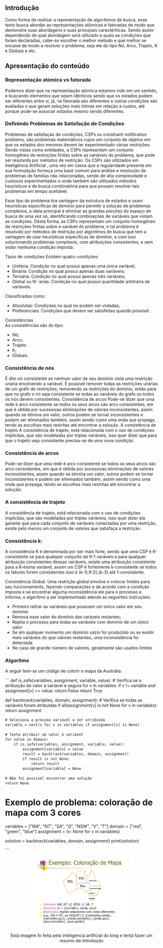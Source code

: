 ## Introdução

Como forma de realizar a representação de algorítimos de busca, esse texto busca abordar as representações atômicas e fatoradas de modo que demonstre suas abordagens e suas principais caractériticas. Sendo assim dependendo de qual abordagem será utilizado e quais as condições que foram declaradas, cabe-se escolher o melhor método e que melhor se encaixe de modo a resolver o problema, seja ele do tipo Nó, Arco, Trajeto, K e Globais e etc.


## Apresentação do conteúdo 

###	Representação atómica vs fatorada

Podemos dizer que na representação atómica estamos indo em um sentido, e buscando elementos que sejam idênticos sendo que os estados podem ser diferentes entre si,  já, na fatorada são diferentes e outras condições são avaliadas o que geram soluções mais ótimas em relação a  custos, até porque pode-se associar estados mesmo sendo diferentes.

### Definindo Problemas de Satisfação de Condições

Problemas de satisfação de condições, CSPs ou constraint notification problems,  são problemas matemáticos cujoo um conjunto de objetos em que os estados dos mesmos devem ter experimentado várias restrições. Sendo vistas como entidades, a CSPs representam  um conjunto homogêneo de restrições finitas sobre as variáveis do problema, que pode ser resolvida por métodos de restrição. Os CSPs são utilizados em Inteligência Artificial , uma vez em casos que a regularidade presente em sua formulação forneça uma base comum para análise e resolução de problemas de famílias não relacionadas, sendo de alta complexidade e custosos experimentados e onde também são utilizados métodos heurísticos e de busca combinatória para que possam resolver tais problemas em tempo aceitável. 

Esse tipo de problema tira vantagem da estrutura de estados e usam heurísticas específicas de domínio para permitir a solução de problemas complexos,  a ideia principal é eliminar as grandes porções do espaço de busca de uma vez só, identificando combinações de variáveis que violam as condições. Desta forma, as CSPs representam  um conjunto homogêneo de restrições finitas sobre a variável do problema, e tal problema é resolvido por métodos de restrição  por algoritmos de busca que tem a vantagem de usar heurísticas específicas de domínio, e com isso solucionando problemas complexos, com atribuições consistentes, e sem violar nenhuma condição imposta.

Tipos de condições
 Existem quatro condições: 

* Unitária: Condição no qual possui apenas uma única variável; 
* Binária: Condição no qual possui apenas duas variáveis; 
* Ternária: Condição no qual possui apenas três variáveis; 
* Global ou N-´arias: Condição no qual possui quantidade arbitrária de variáveis. 

 Classificadas como:
 
* Absolutas: Condições no qual no podem ser violadas; 
* Preferenciais: Condições que devem ser satisfeitas quando possível. 

Consistências  
As consistências são do tipo:
*	Nó; 
*	Arco; 
*	Trajeto 
*	K; 
*	Globais. 

### Consistência de nós

É dito nó consistente se nenhum valor de seu domínio viola uma restrição unária envolvendo a variável. É possível remover todas as restrições unárias de um grafo de restrições, removendo as restrições do domínio, então para que no grafo o nó seja consistente se todas as variáveis do grafo ou todos os nós devem consistentes.
Consistência de arcos
Pode-se dizer que uma rede é arco consistente se todos os seus arcos são arco consistentes, em que é obtida por sucessivas eliminações de valores inconsistentes, assim quando se elimina um valor, outros podem se tornar inconsistentes e podem ser eliminados também, assim sendo como uma onda que propaga, tendo as escolhas mais restritas até encontrar a solução.
A consistência de trajeto
A consistência de trajeto, está relacionada com o uso de condições implícitas, que são modeladas por triplas variáveis, isso quer dizer que para que o trajeto seja consistente precisa-se de uma nova condição.


### Consistência de arcos

Pode-se dizer que uma rede é arco consistente se todos os seus arcos são arco consistentes, em que é obtida por sucessivas eliminações de valores inconsistentes, assim quando se elimina um valor, outros podem se tornar inconsistentes e podem ser eliminados também, assim sendo como uma onda que propaga, tendo as escolhas mais restritas até encontrar a solução.

### A consistência de trajeto
A consistência de trajeto, está relacionada com o uso de condições implícitas, que são modeladas por triplas variáveis, isso quer dizer ela garante que para cada conjunto de variáveis conectadas por uma restrição, existe pelo menos um conjunto de valores que satisfaça a restrição.


### Consistência k:
A consistência K é denominada por ser mais forte, sendo que uma CSP é K-consistente se para qualquer conjunto de K-1 varáveis e para qualquer atribuição consistentes dessas variáveis, existe uma atribuição consistente para a K-ésima variável, assim um CSP é fortemente k-consistente se todos os fatores forem consistentes isso é (k-1),K-2),(k-3)  até 1-consistente.

Consistência Global:
Uma restrição global envolve e colocar limites para seu funcionamento, fazendo comparações e de acordo com a condição imposta e se encontrar alguma inconsistência ele para o processo e informa, o algoritmo a ser implementado atende as seguintes instruções:
* Primeiro retirar as variáveis que possuam um único valor em seu domínio
*	Remova esse valor do domínio das varáveis restantes;
*	Repita o processo para todas as variáveis com domínio de um único valor
*	Se em qualquer momento um domínio vazio for produzido ou se existir mais variáveis do que valores restantes, uma inconsistência foi detectada
*	No caso de grande número de valores, geralmente são usados limites


### Algorítmo

A seguir tem-se um código de colorir o mapa da Austrália:


´´´
def is_safe(variables, assignment, variable, value):
    # Verifica se a atribuição de valor à variável é segura
    for v in variables:
        if v != variable and assignment[v] == value:
            return False
    return True

def backtrack(variables, domain, assignment):
    # Verifica se todas as variáveis foram atribuídas
    if all(assignment[v] is not None for v in variables):
        return assignment

    # Seleciona a próxima variável a ser atribuída
    variable = next(v for v in variables if assignment[v] is None)

    # Tenta atribuir um valor à variável
    for value in domain:
        if is_safe(variables, assignment, variable, value):
            assignment[variable] = value
            result = backtrack(variables, domain, assignment)
            if result is not None:
                return result
            assignment[variable] = None

    # Não foi possível encontrar uma solução
    return None

# Exemplo de problema: coloração de mapa com 3 cores
variables = ["WA", "NT", "SA", "Q", "NSW", "V", "T"]
domain = ["red", "green", "blue"]
assignment = {v: None for v in variables}

solution = backtrack(variables, domain, assignment)
print(solution)


´´´

<div align="center">
<img src="Imagens/pintar_o_mapa.PNG" width="350px" alt="Imagem Criada pela inteligência artificial do bing" /> 
<figcaption> </figcaption>
</div>
<p align="center"> Está imagem fo feita pela inteligencia artificial do bing e tenta fazer um resumo da introdução</p>


























